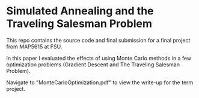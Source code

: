 # Simulated Annealing and the Traveling Salesman Problem

This repo contains the source code and final submission for a final project from MAP5615 at FSU.

In this paper I evaluated the effects of using Monte Carlo methods in a few optimization problems (Gradient Descent and The Traveling Salesman Problem).

Navigate to "MonteCarloOptimization.pdf" to view the write-up for the term project.